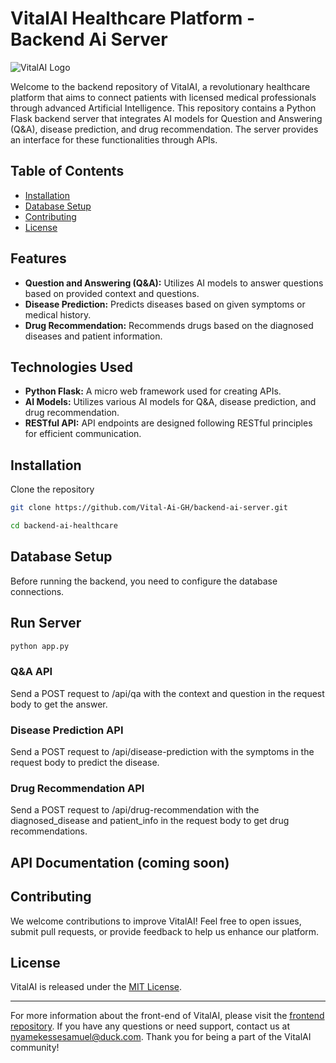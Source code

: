# VitalAI Healthcare Platform - Backend Ai Server

![VitalAI Logo](https://github.com/Vital-Ai-GH/frontend-web/blob/main/src/assets/Vital-Ai-Cover-Logo.png)

Welcome to the backend repository of VitalAI, a revolutionary healthcare platform that aims to connect patients with licensed medical professionals through advanced Artificial Intelligence.
This repository contains a Python Flask backend server that integrates AI models for Question and Answering (Q&A), disease prediction, and drug recommendation. The server provides an interface for these functionalities through APIs.

## Table of Contents

- [Installation](#installation)
- [Database Setup](#database-setup)
- [Contributing](#contributing)
- [License](#license)

## Features

- **Question and Answering (Q&A):** Utilizes AI models to answer questions based on provided context and questions.
- **Disease Prediction:** Predicts diseases based on given symptoms or medical history.
- **Drug Recommendation:** Recommends drugs based on the diagnosed diseases and patient information.

## Technologies Used

- **Python Flask:** A micro web framework used for creating APIs.
- **AI Models:** Utilizes various AI models for Q&A, disease prediction, and drug recommendation.
- **RESTful API:** API endpoints are designed following RESTful principles for efficient communication.

## Installation

Clone the repository

```bash
git clone https://github.com/Vital-Ai-GH/backend-ai-server.git

cd backend-ai-healthcare
```

## Database Setup

Before running the backend, you need to configure the database connections.

## Run Server

```bash
python app.py
```

### Q&A API

Send a POST request to /api/qa with the context and question in the request body to get the answer.

### Disease Prediction API

Send a POST request to /api/disease-prediction with the symptoms in the request body to predict the disease.

### Drug Recommendation API

Send a POST request to /api/drug-recommendation with the diagnosed_disease and patient_info in the request body to get drug recommendations.

## API Documentation (coming soon)

## Contributing

We welcome contributions to improve VitalAI! Feel free to open issues, submit pull requests, or provide feedback to help us enhance our platform.

## License

VitalAI is released under the [MIT License](https://opensource.org/licenses/MIT).

---

For more information about the front-end of VitalAI, please visit the [frontend repository](https://github.com/Vital-Ai-GH/frontend-web/tree/main). If you have any questions or need support, contact us at [nyamekessesamuel@duck.com](mailto:nyamekessesamuel@duck.com). Thank you for being a part of the VitalAI community!
